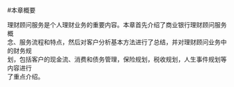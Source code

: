 #本章概要
<p>理财顾问服务是个人理财业务的重要内容。本章首先介绍了商业银行理财顾问服务概 <br />
      念、服务流程和特点，然后对客户分析基本方法进行了总结，并对理财顾问业务中的财务规 <br />
      划，包括客户的现金流、消费和债务管理，保险规划，税收规划，人生事件规划等内容进行 <br />
    了重点介绍。</p>
